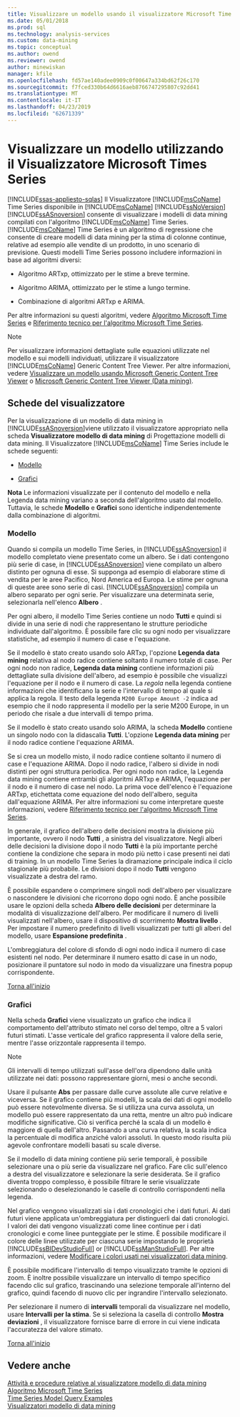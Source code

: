 ```yaml
---
title: Visualizzare un modello usando il visualizzatore Microsoft Time Series | Microsoft Docs
ms.date: 05/01/2018
ms.prod: sql
ms.technology: analysis-services
ms.custom: data-mining
ms.topic: conceptual
ms.author: owend
ms.reviewer: owend
author: minewiskan
manager: kfile
ms.openlocfilehash: fd57ae140adee0909c0f00647a334bd62f26c170
ms.sourcegitcommit: f7fced330b64d6616aeb8766747295807c92dd41
ms.translationtype: MT
ms.contentlocale: it-IT
ms.lasthandoff: 04/23/2019
ms.locfileid: "62671339"
---
```

# <a name="browse-a-model-using-the-microsoft-time-series-viewer"></a>Visualizzare un modello utilizzando il Visualizzatore Microsoft Times Series
[!INCLUDE[ssas-appliesto-sqlas](../../includes/ssas-appliesto-sqlas.md)]
  Il Visualizzatore [!INCLUDE[msCoName](../../includes/msconame-md.md)] Time Series disponibile in [!INCLUDE[msCoName](../../includes/msconame-md.md)] [!INCLUDE[ssNoVersion](../../includes/ssnoversion-md.md)] [!INCLUDE[ssASnoversion](../../includes/ssasnoversion-md.md)] consente di visualizzare i modelli di data mining compilati con l'algoritmo [!INCLUDE[msCoName](../../includes/msconame-md.md)] Time Series. [!INCLUDE[msCoName](../../includes/msconame-md.md)] Time Series è un algoritmo di regressione che consente di creare modelli di data mining per la stima di colonne continue, relative ad esempio alle vendite di un prodotto, in uno scenario di previsione. Questi modelli Time Series possono includere informazioni in base ad algoritmi diversi:  
  
-   Algoritmo ARTxp, ottimizzato per le stime a breve termine.  
  
-   Algoritmo ARIMA, ottimizzato per le stime a lungo termine.  
  
-   Combinazione di algoritmi ARTxp e ARIMA.  
  
 Per altre informazioni su questi algoritmi, vedere [Algoritmo Microsoft Time Series](../../analysis-services/data-mining/microsoft-time-series-algorithm.md) e [Riferimento tecnico per l'algoritmo Microsoft Time Series](../../analysis-services/data-mining/microsoft-time-series-algorithm-technical-reference.md).  
  
> [!NOTE]  
>  Per visualizzare informazioni dettagliate sulle equazioni utilizzate nel modello e sui modelli individuati, utilizzare il visualizzatore [!INCLUDE[msCoName](../../includes/msconame-md.md)] Generic Content Tree Viewer. Per altre informazioni, vedere [Visualizzare un modello usando Microsoft Generic Content Tree Viewer](../../analysis-services/data-mining/browse-a-model-using-the-microsoft-generic-content-tree-viewer.md) o [Microsoft Generic Content Tree Viewer &#40;Data mining&#41;](http://msdn.microsoft.com/library/751b4393-f6fd-48c1-bcef-bdca589ce34c).  
  
##  <a name="BKMK_ViewerTabs"></a> Schede del visualizzatore  
 Per la visualizzazione di un modello di data mining in [!INCLUDE[ssASnoversion](../../includes/ssasnoversion-md.md)]viene utilizzato il visualizzatore appropriato nella scheda **Visualizzatore modello di data mining** di Progettazione modelli di data mining. Il Visualizzatore [!INCLUDE[msCoName](../../includes/msconame-md.md)] Time Series include le schede seguenti:  
  
-   [Modello](#BKMK_Tree)  
  
-   [Grafici](#BKMK_Charts)  
  
 **Nota** Le informazioni visualizzate per il contenuto del modello e nella Legenda data mining variano a seconda dell'algoritmo usato dal modello. Tuttavia, le schede **Modello** e **Grafici** sono identiche indipendentemente dalla combinazione di algoritmi.  
  
###  <a name="BKMK_Tree"></a> Modello  
 Quando si compila un modello Time Series, in [!INCLUDE[ssASnoversion](../../includes/ssasnoversion-md.md)] il modello completato viene presentato come un albero. Se i dati contengono più serie di case, in [!INCLUDE[ssASnoversion](../../includes/ssasnoversion-md.md)] viene compilato un albero distinto per ognuna di esse. Si supponga ad esempio di elaborare stime di vendita per le aree Pacifico, Nord America ed Europa. Le stime per ognuna di queste aree sono serie di casi. [!INCLUDE[ssASnoversion](../../includes/ssasnoversion-md.md)] compila un albero separato per ogni serie. Per visualizzare una determinata serie, selezionarla nell'elenco **Albero** .  
  
 Per ogni albero, il modello Time Series contiene un nodo **Tutti** e quindi si divide in una serie di nodi che rappresentano le strutture periodiche individuate dall'algoritmo. È possibile fare clic su ogni nodo per visualizzare statistiche, ad esempio il numero di case e l'equazione.  
  
 Se il modello è stato creato usando solo ARTxp, l'opzione **Legenda data mining** relativa al nodo radice contiene soltanto il numero totale di case. Per ogni nodo non radice, **Legenda data mining** contiene informazioni più dettagliate sulla divisione dell'albero, ad esempio è possibile che visualizzi l'equazione per il nodo e il numero di case. La *regola* nella legenda contiene informazioni che identificano la serie e l'intervallo di tempo al quale si applica la regola. Il testo della legenda `M200 Europe Amount -2` indica ad esempio che il nodo rappresenta il modello per la serie M200 Europe, in un periodo che risale a due intervalli di tempo prima.  
  
 Se il modello è stato creato usando solo ARIMA, la scheda **Modello** contiene un singolo nodo con la didascalia **Tutti**. L'opzione **Legenda data mining** per il nodo radice contiene l'equazione ARIMA.  
  
 Se si crea un modello misto, il nodo radice contiene soltanto il numero di case e l'equazione ARIMA. Dopo il nodo radice, l'albero si divide in nodi distinti per ogni struttura periodica. Per ogni nodo non radice, la Legenda data mining contiene entrambi gli algoritmi ARTxp e ARIMA, l'equazione per il nodo e il numero di case nel nodo. La prima voce dell'elenco è l'equazione ARTxp, etichettata come equazione del nodo dell'albero, seguita dall'equazione ARIMA. Per altre informazioni su come interpretare queste informazioni, vedere [Riferimento tecnico per l'algoritmo Microsoft Time Series](../../analysis-services/data-mining/microsoft-time-series-algorithm-technical-reference.md).  
  
 In generale, il grafico dell'albero delle decisioni mostra la divisione più importante, ovvero il nodo **Tutti** , a sinistra del visualizzatore. Negli alberi delle decisioni la divisione dopo il nodo **Tutti** è la più importante perché contiene la condizione che separa in modo più netto i case presenti nei dati di training. In un modello Time Series la diramazione principale indica il ciclo stagionale più probabile. Le divisioni dopo il nodo **Tutti** vengono visualizzate a destra del ramo.  
  
 È possibile espandere o comprimere singoli nodi dell'albero per visualizzare o nascondere le divisioni che ricorrono dopo ogni nodo. È anche possibile usare le opzioni della scheda **Albero delle decisioni** per determinare la modalità di visualizzazione dell'albero. Per modificare il numero di livelli visualizzati nell'albero, usare il dispositivo di scorrimento **Mostra livello** . Per impostare il numero predefinito di livelli visualizzati per tutti gli alberi del modello, usare **Espansione predefinita** .  
  
 L'ombreggiatura del colore di sfondo di ogni nodo indica il numero di case esistenti nel nodo. Per determinare il numero esatto di case in un nodo, posizionare il puntatore sul nodo in modo da visualizzare una finestra popup corrispondente.  
  
 [Torna all'inizio](#BKMK_ViewerTabs)  
  
###  <a name="BKMK_Charts"></a> Grafici  
 Nella scheda **Grafici** viene visualizzato un grafico che indica il comportamento dell'attributo stimato nel corso del tempo, oltre a 5 valori futuri stimati. L'asse verticale del grafico rappresenta il valore della serie, mentre l'asse orizzontale rappresenta il tempo.  
  
> [!NOTE]  
>  Gli intervalli di tempo utilizzati sull'asse dell'ora dipendono dalle unità utilizzate nei dati: possono rappresentare giorni, mesi o anche secondi.  
  
 Usare il pulsante **Abs** per passare dalle curve assolute alle curve relative e viceversa. Se il grafico contiene più modelli, la scala dei dati di ogni modello può essere notevolmente diversa. Se si utilizza una curva assoluta, un modello può essere rappresentato da una retta, mentre un altro può indicare modifiche significative. Ciò si verifica perché la scala di un modello è maggiore di quella dell'altro. Passando a una curva relativa, la scala indica la percentuale di modifica anziché valori assoluti. In questo modo risulta più agevole confrontare modelli basati su scale diverse.  
  
 Se il modello di data mining contiene più serie temporali, è possibile selezionare una o più serie da visualizzare nel grafico. Fare clic sull'elenco a destra del visualizzatore e selezionare la serie desiderata. Se il grafico diventa troppo complesso, è possibile filtrare le serie visualizzate selezionando o deselezionando le caselle di controllo corrispondenti nella legenda.  
  
 Nel grafico vengono visualizzati sia i dati cronologici che i dati futuri. Ai dati futuri viene applicata un'ombreggiatura per distinguerli dai dati cronologici. I valori dei dati vengono visualizzati come linee continue per i dati cronologici e come linee punteggiate per le stime. È possibile modificare il colore delle linee utilizzate per ciascuna serie impostando le proprietà [!INCLUDE[ssBIDevStudioFull](../../includes/ssbidevstudiofull-md.md)] or [!INCLUDE[ssManStudioFull](../../includes/ssmanstudiofull-md.md)]. Per altre informazioni, vedere [Modificare i colori usati nei visualizzatori data mining](../../analysis-services/data-mining/change-the-colors-used-in-the-data-mining-viewer.md).  
  
 È possibile modificare l'intervallo di tempo visualizzato tramite le opzioni di zoom. È inoltre possibile visualizzare un intervallo di tempo specifico facendo clic sul grafico, trascinando una selezione temporale all'interno del grafico, quindi facendo di nuovo clic per ingrandire l'intervallo selezionato.  
  
 Per selezionare il numero di **intervalli** temporali da visualizzare nel modello, usare **Intervalli per la stima**. Se si seleziona la casella di controllo **Mostra deviazioni** , il visualizzatore fornisce barre di errore in cui viene indicata l'accuratezza del valore stimato.  
  
 [Torna all'inizio](#BKMK_ViewerTabs)  
  
## <a name="see-also"></a>Vedere anche  
 [Attività e procedure relative al visualizzatore modello di data mining](../../analysis-services/data-mining/mining-model-viewer-tasks-and-how-tos.md)   
 [Algoritmo Microsoft Time Series](../../analysis-services/data-mining/microsoft-time-series-algorithm.md)   
 [Time Series Model Query Examples](../../analysis-services/data-mining/time-series-model-query-examples.md)   
 [Visualizzatori modello di data mining](../../analysis-services/data-mining/data-mining-model-viewers.md)  
  
  
